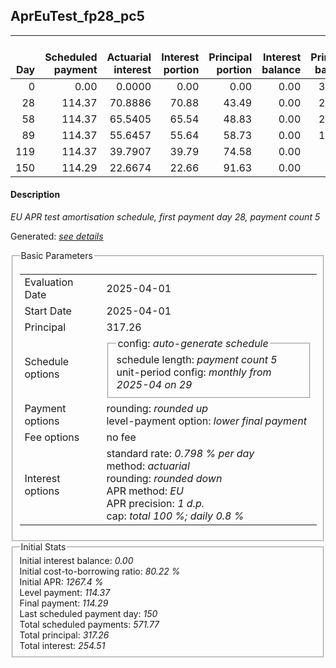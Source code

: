 <h2>AprEuTest_fp28_pc5</h2>
<table>
    <thead style="vertical-align: bottom;">
        <th style="text-align: right;">Day</th>
        <th style="text-align: right;">Scheduled payment</th>
        <th style="text-align: right;">Actuarial interest</th>
        <th style="text-align: right;">Interest portion</th>
        <th style="text-align: right;">Principal portion</th>
        <th style="text-align: right;">Interest balance</th>
        <th style="text-align: right;">Principal balance</th>
        <th style="text-align: right;">Total actuarial interest</th>
        <th style="text-align: right;">Total interest</th>
        <th style="text-align: right;">Total principal</th>
    </thead>
    <tr style="text-align: right;">
        <td class="ci00">0</td>
        <td class="ci01" style="white-space: nowrap;">0.00</td>
        <td class="ci02">0.0000</td>
        <td class="ci03">0.00</td>
        <td class="ci04">0.00</td>
        <td class="ci05">0.00</td>
        <td class="ci06">317.26</td>
        <td class="ci07">0.0000</td>
        <td class="ci08">0.00</td>
        <td class="ci09">0.00</td>
    </tr>
    <tr style="text-align: right;">
        <td class="ci00">28</td>
        <td class="ci01" style="white-space: nowrap;">114.37</td>
        <td class="ci02">70.8886</td>
        <td class="ci03">70.88</td>
        <td class="ci04">43.49</td>
        <td class="ci05">0.00</td>
        <td class="ci06">273.77</td>
        <td class="ci07">70.8886</td>
        <td class="ci08">70.88</td>
        <td class="ci09">43.49</td>
    </tr>
    <tr style="text-align: right;">
        <td class="ci00">58</td>
        <td class="ci01" style="white-space: nowrap;">114.37</td>
        <td class="ci02">65.5405</td>
        <td class="ci03">65.54</td>
        <td class="ci04">48.83</td>
        <td class="ci05">0.00</td>
        <td class="ci06">224.94</td>
        <td class="ci07">136.4291</td>
        <td class="ci08">136.42</td>
        <td class="ci09">92.32</td>
    </tr>
    <tr style="text-align: right;">
        <td class="ci00">89</td>
        <td class="ci01" style="white-space: nowrap;">114.37</td>
        <td class="ci02">55.6457</td>
        <td class="ci03">55.64</td>
        <td class="ci04">58.73</td>
        <td class="ci05">0.00</td>
        <td class="ci06">166.21</td>
        <td class="ci07">192.0748</td>
        <td class="ci08">192.06</td>
        <td class="ci09">151.05</td>
    </tr>
    <tr style="text-align: right;">
        <td class="ci00">119</td>
        <td class="ci01" style="white-space: nowrap;">114.37</td>
        <td class="ci02">39.7907</td>
        <td class="ci03">39.79</td>
        <td class="ci04">74.58</td>
        <td class="ci05">0.00</td>
        <td class="ci06">91.63</td>
        <td class="ci07">231.8654</td>
        <td class="ci08">231.85</td>
        <td class="ci09">225.63</td>
    </tr>
    <tr style="text-align: right;">
        <td class="ci00">150</td>
        <td class="ci01" style="white-space: nowrap;">114.29</td>
        <td class="ci02">22.6674</td>
        <td class="ci03">22.66</td>
        <td class="ci04">91.63</td>
        <td class="ci05">0.00</td>
        <td class="ci06">0.00</td>
        <td class="ci07">254.5329</td>
        <td class="ci08">254.51</td>
        <td class="ci09">317.26</td>
    </tr>
</table>
<h4>Description</h4>
<p><i>EU APR test amortisation schedule, first payment day 28, payment count 5</i></p>
<p>Generated: <i><a href="../GeneratedDate.html">see details</a></i></p>
<fieldset><legend>Basic Parameters</legend>
<table>
    <tr>
        <td>Evaluation Date</td>
        <td>2025-04-01</td>
    </tr>
    <tr>
        <td>Start Date</td>
        <td>2025-04-01</td>
    </tr>
    <tr>
        <td>Principal</td>
        <td>317.26</td>
    </tr>
    <tr>
        <td>Schedule options</td>
        <td>
            <fieldset>
                <legend>config: <i>auto-generate schedule</i></legend>
                <div>schedule length: <i><i>payment count</i> 5</i></div>
                <div>unit-period config: <i>monthly from 2025-04 on 29</i></div>
            </fieldset>
        </td>
    </tr>
    <tr>
        <td>Payment options</td>
        <td>
            <div>
                <div>rounding: <i>rounded up</i></div>
                <div>level-payment option: <i>lower&nbsp;final&nbsp;payment</i></div>
            </div>
        </td>
    </tr>
    <tr>
        <td>Fee options</td>
        <td>no fee
        </td>
    </tr>
    <tr>
        <td>Interest options</td>
        <td>
            <div>
                <div>standard rate: <i>0.798 % per day</i></div>
                <div>method: <i>actuarial</i></div>
                <div>rounding: <i>rounded down</i></div>
                <div>APR method: <i>EU</i></div>
                <div>APR precision: <i>1 d.p.</i></div>
                <div>cap: <i>total 100 %; daily 0.8 %</div>
            </div>
        </td>
    </tr>
</table></fieldset>
<fieldset><legend>Initial Stats</legend>
<div>
    <div>Initial interest balance: <i>0.00</i></div>
    <div>Initial cost-to-borrowing ratio: <i>80.22 %</i></div>
    <div>Initial APR: <i>1267.4 %</i></div>
    <div>Level payment: <i>114.37</i></div>
    <div>Final payment: <i>114.29</i></div>
    <div>Last scheduled payment day: <i>150</i></div>
    <div>Total scheduled payments: <i>571.77</i></div>
    <div>Total principal: <i>317.26</i></div>
    <div>Total interest: <i>254.51</i></div>
</div></fieldset>
